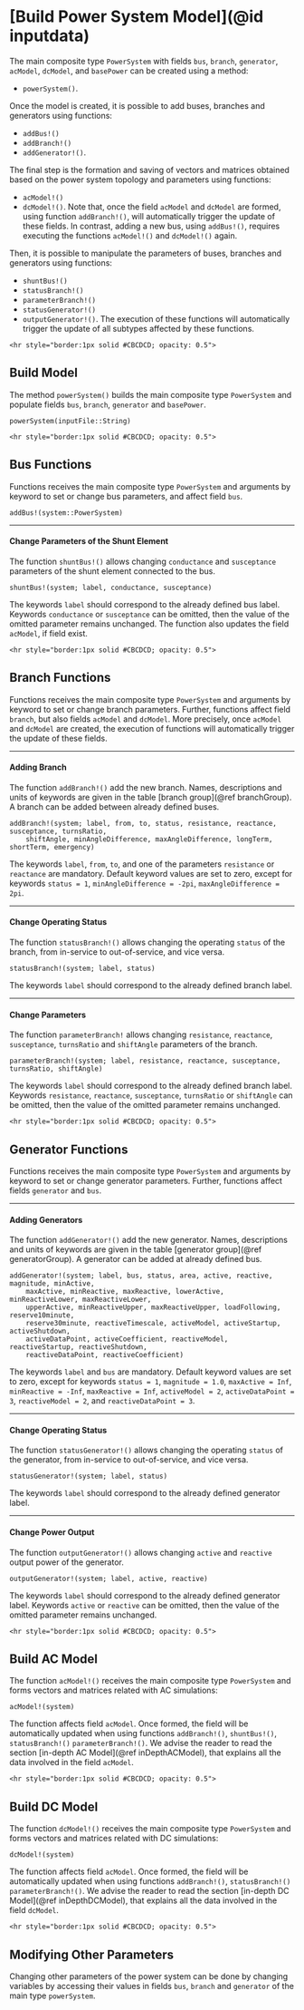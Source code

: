 # [Build Power System Model](@id inputdata)

The main composite type `PowerSystem` with fields `bus`, `branch`, `generator`, `acModel`, `dcModel`, and `basePower` can be created using a method:
* `powerSystem()`.

Once the model is created, it is possible to add buses, branches and generators using functions:
* `addBus!()`
* `addBranch!()`
* `addGenerator!()`.

The final step is the formation and saving of vectors and matrices obtained based on the power system topology and parameters using functions:
* `acModel!()`
* `dcModel!()`.
Note that, once the field `acModel` and `dcModel` are formed, using function `addBranch!()`, will automatically trigger the update of these fields. In contrast, adding a new bus, using `addBus!()`, requires executing the functions `acModel!()` and `dcModel!()` again.

Then, it is possible to manipulate the parameters of buses, branches and generators using functions:
* `shuntBus!()`
* `statusBranch!()`
* `parameterBranch!()`
* `statusGenerator!()`
* `outputGenerator!()`.
The execution of these functions will automatically trigger the update of all subtypes affected by these functions.

```@raw html
<hr style="border:1px solid #CBCDCD; opacity: 0.5">
```

## Build Model
The method `powerSystem()` builds the main composite type `PowerSystem` and populate fields `bus`, `branch`, `generator` and `basePower`.

```@docs
powerSystem(inputFile::String)
```


```@raw html
<hr style="border:1px solid #CBCDCD; opacity: 0.5">
```

## Bus Functions
Functions receives the main composite type `PowerSystem` and arguments by keyword to set or change bus parameters, and affect field `bus`.

```@docs
addBus!(system::PowerSystem)
```

---

#### Change Parameters of the Shunt Element
The function `shuntBus!()` allows changing `conductance` and `susceptance` parameters of the shunt element connected to the bus.
```julia-repl
shuntBus!(system; label, conductance, susceptance)
```
The keywords `label` should correspond to the already defined bus label. Keywords `conductance` or `susceptance` can be omitted, then the value of the omitted parameter remains unchanged. The function also updates the field `acModel`, if field exist.

```@raw html
<hr style="border:1px solid #CBCDCD; opacity: 0.5">
```

## Branch Functions
Functions receives the main composite type `PowerSystem` and arguments by keyword to set or change branch parameters. Further, functions affect field `branch`, but also fields `acModel` and `dcModel`. More precisely, once `acModel` and `dcModel` are created, the execution of functions will automatically trigger the update of these fields.

---

#### Adding Branch
The function `addBranch!()` add the new branch. Names, descriptions and units of keywords are given in the table [branch group](@ref branchGroup). A branch can be added between already defined buses.
```julia-repl
addBranch!(system; label, from, to, status, resistance, reactance, susceptance, turnsRatio,
    shiftAngle, minAngleDifference, maxAngleDifference, longTerm, shortTerm, emergency)
```
The keywords `label`, `from`, `to`, and one of the parameters `resistance` or `reactance` are mandatory. Default keyword values are set to zero, except for keywords `status = 1`, `minAngleDifference = -2pi`, `maxAngleDifference = 2pi`.

---

#### Change Operating Status
The function `statusBranch!()` allows changing the operating `status` of the branch, from in-service to out-of-service, and vice versa.
```julia-repl
statusBranch!(system; label, status)
```
The keywords `label` should correspond to the already defined branch label.

---

#### Change Parameters
The function `parameterBranch!` allows changing `resistance`, `reactance`, `susceptance`, `turnsRatio` and `shiftAngle` parameters of the branch.
```julia-repl
parameterBranch!(system; label, resistance, reactance, susceptance, turnsRatio, shiftAngle)
```
The keywords `label` should correspond to the already defined branch label. Keywords `resistance`, `reactance`, `susceptance`, `turnsRatio` or `shiftAngle` can be omitted, then the value of the omitted parameter remains unchanged.

```@raw html
<hr style="border:1px solid #CBCDCD; opacity: 0.5">
```

## Generator Functions
Functions receives the main composite type `PowerSystem` and arguments by keyword to set or change generator parameters. Further, functions affect fields `generator` and `bus`.

---

#### Adding Generators
The function `addGenerator!()` add the new generator. Names, descriptions and units of keywords are given in the table [generator group](@ref generatorGroup). A generator can be added at already defined bus.
```julia-repl
addGenerator!(system; label, bus, status, area, active, reactive, magnitude, minActive,
    maxActive, minReactive, maxReactive, lowerActive, minReactiveLower, maxReactiveLower,
    upperActive, minReactiveUpper, maxReactiveUpper, loadFollowing, reserve10minute,
    reserve30minute, reactiveTimescale, activeModel, activeStartup, activeShutdown,
    activeDataPoint, activeCoefficient, reactiveModel, reactiveStartup, reactiveShutdown,
    reactiveDataPoint, reactiveCoefficient)
```
The keywords `label` and `bus` are mandatory. Default keyword values are set to zero, except for keywords `status = 1`, `magnitude = 1.0`, `maxActive = Inf`, `minReactive = -Inf`, `maxReactive = Inf`, `activeModel = 2`, `activeDataPoint = 3`, `reactiveModel = 2`, and `reactiveDataPoint = 3`.

---

#### Change Operating Status
The function `statusGenerator!()` allows changing the operating `status` of the generator, from in-service to out-of-service, and vice versa.
```julia-repl
statusGenerator!(system; label, status)
```
The keywords `label` should correspond to the already defined generator label.

---

#### Change Power Output
The function `outputGenerator!()` allows changing `active` and `reactive` output power of the generator.
```julia-repl
outputGenerator!(system; label, active, reactive)
```
The keywords `label` should correspond to the already defined generator label. Keywords `active` or `reactive` can be omitted, then the value of the omitted parameter remains unchanged.

```@raw html
<hr style="border:1px solid #CBCDCD; opacity: 0.5">
```

## Build AC Model
The function `acModel!()` receives the main composite type `PowerSystem` and forms vectors and matrices related with AC simulations:
```julia-repl
acModel!(system)
```
The function affects field `acModel`. Once formed, the field will be automatically updated when using functions `addBranch!()`, `shuntBus!()`, `statusBranch!()` `parameterBranch!()`. We advise the reader to read the section [in-depth AC Model](@ref inDepthACModel), that explains all the data involved in the field `acModel`.

```@raw html
<hr style="border:1px solid #CBCDCD; opacity: 0.5">
```

## Build DC Model
The function `dcModel!()` receives the main composite type `PowerSystem` and forms vectors and matrices related with DC simulations:
```julia-repl
dcModel!(system)
```
The function affects field `acModel`. Once formed, the field will be automatically updated when using functions `addBranch!()`, `statusBranch!()` `parameterBranch!()`. We advise the reader to read the section [in-depth DC Model](@ref inDepthDCModel), that explains all the data involved in the field `dcModel`.

```@raw html
<hr style="border:1px solid #CBCDCD; opacity: 0.5">
```

## Modifying Other Parameters
Changing other parameters of the power system can be done by changing variables by accessing their values in fields `bus`, `branch` and `generator` of the main type `powerSystem`.

